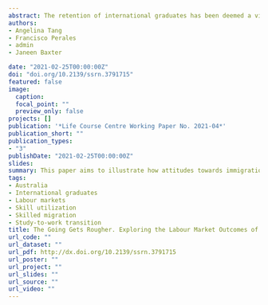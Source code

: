 ```yaml
---
abstract: The retention of international graduates has been deemed a viable approach to redressing skill shortages in many countries mainly owing to their local academic credentials. Notwithstanding, there is growing, albeit fragmented, evidence that international graduates who stayed on after course completion struggle to integrate into the host labour market. Building on this evidence, this study examines patterns, trends and changes in the labour market outcomes of international graduates who remained in Australia at four months after course completion between 1998 and 2015. Drawing on the Australian Graduate Survey, this study shows that the share of international graduates who stayed on with the intention to work more than doubled during this period. The more recent cohorts, however, tended to come from non-English-speaking backgrounds, stay on with temporary visas and lack local work experience, all of which have been linked to poorer outcomes in the Australian labour market. In fact, this study reveals a clear trend of increasing economic inactivity, unemployment, part-time employment and qualification mismatch amongst international graduates who remained in Australia over the years. The worsening labour market outcomes highlight the vulnerability of international graduates against a backdrop of socio-political and economic changes in Australia. These findings point to a need to review and strengthen existing policies and interventions to help international graduates integrate into the host labour market.
authors:
- Angelina Tang
- Francisco Perales
- admin
- Janeen Baxter

date: "2021-02-25T00:00:00Z"
doi: "doi.org/10.2139/ssrn.3791715"
featured: false
image:
  caption: 
  focal_point: ""
  preview_only: false
projects: []
publication: '*Life Course Centre Working Paper No. 2021-04*'
publication_short: ""
publication_types:
- "3"
publishDate: "2021-02-25T00:00:00Z"
slides: 
summary: This paper aims to illustrate how attitudes towards immigration can be measured using Twitter data and natural processing language.
tags:
- Australia
- International graduates
- Labour markets
- Skill utilization
- Skilled migration
- Study-to-work transition
title: The Going Gets Rougher. Exploring the Labour Market Outcomes of International Graduates in Australia
url_code: ""
url_dataset: ""
url_pdf: http://dx.doi.org/10.2139/ssrn.3791715
url_poster: ""
url_project: ""
url_slides: ""
url_source: ""
url_video: ""
---
```

